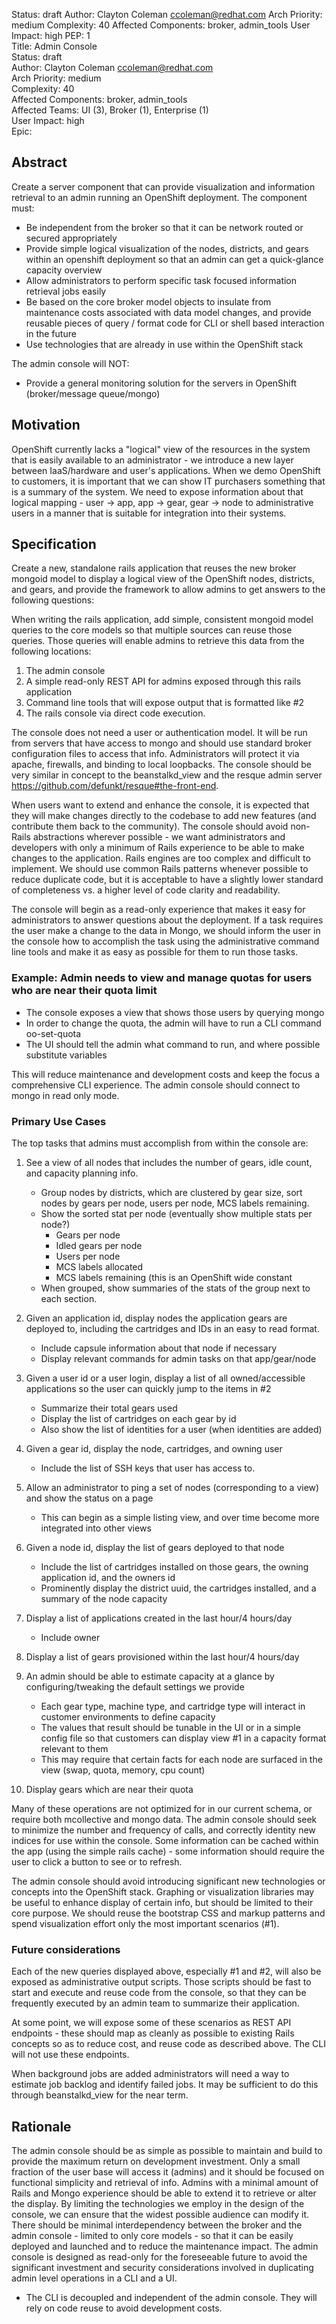 Status: draft
Author: Clayton Coleman <ccoleman@redhat.com>
Arch Priority: medium
Complexity: 40
Affected Components: broker, admin_tools
User Impact: high
PEP: 1  
Title: Admin Console  
Status: draft  
Author: Clayton Coleman <ccoleman@redhat.com>  
Arch Priority: medium  
Complexity: 40  
Affected Components: broker, admin_tools  
Affected Teams: UI (3), Broker (1), Enterprise (1)  
User Impact: high  
Epic:  

Abstract
--------
Create a server component that can provide visualization and information retrieval to an admin running an OpenShift deployment.  The component must:

* Be independent from the broker so that it can be network routed or secured appropriately
* Provide simple logical visualization of the nodes, districts, and gears within an openshift deployment so that an admin can get a quick-glance capacity overview
* Allow administrators to perform specific task focused information retrieval jobs easily
* Be based on the core broker model objects to insulate from maintenance costs associated with data model changes, and provide reusable pieces of query / format code for CLI or shell based interaction in the future
* Use technologies that are already in use within the OpenShift stack

The admin console will NOT:

* Provide a general monitoring solution for the servers in OpenShift (broker/message queue/mongo)


Motivation
----------
OpenShift currently lacks a "logical" view of the resources in the system that is easily available to an administrator - we introduce a new layer between IaaS/hardware and user's applications.  When we demo OpenShift to customers, it is important that we can show IT purchasers something that is a summary of the system. We need to expose information about that logical mapping - user -> app, app -> gear, gear -> node to administrative users in a manner that is suitable for integration into their systems.  


Specification
-------------

Create a new, standalone rails application that reuses the new broker mongoid model to display a logical view of the OpenShift nodes, districts, and gears, and provide the framework to allow admins to get answers to the following questions:

When writing the rails application, add simple, consistent mongoid model queries to the core models so that multiple sources can reuse those queries.  Those queries will enable admins to retrieve this data from the following locations:

1) The admin console
2) A simple read-only REST API for admins exposed through this rails application
3) Command line tools that will expose output that is formatted like #2
4) The rails console via direct code execution.

The console does not need a user or authentication model.  It will be run from servers that have access to mongo and should use standard broker configuration files to access that info.  Administrators will protect it via apache, firewalls, and binding to local loopbacks.  The console should be very similar in concept to the beanstalkd_view and the resque admin server https://github.com/defunkt/resque#the-front-end.

When users want to extend and enhance the console, it is expected that they will make changes directly to the codebase to add new features (and contribute them back to the community).  The console should avoid non-Rails abstractions wherever possible - we want administrators and developers with only a minimum of Rails experience to be able to make changes to the application.  Rails engines are too complex and difficult to implement.  We should use common Rails patterns whenever possible to reduce duplicate code, but it is acceptable to have a slightly lower standard of completeness vs. a higher level of code clarity and readability.

The console will begin as a read-only experience that makes it easy for administrators to answer questions about the deployment.  If a task requires the user make a change to the data in Mongo, we should inform the user in the console how to accomplish the task using the administrative command line tools and make it as easy as possible for them to run those tasks.  

### Example: Admin needs to view and manage quotas for users who are near their quota limit

* The console exposes a view that shows those users by querying mongo
* In order to change the quota, the admin will have to run a CLI command oo-set-quota
* The UI should tell the admin what command to run, and where possible substitute variables

This will reduce maintenance and development costs and keep the focus a comprehensive CLI experience.  The admin console should connect to mongo in read only mode.


### Primary Use Cases

The top tasks that admins must accomplish from within the console are:

1. See a view of all nodes that includes the number of gears, idle count, and capacity planning info.  
    * Group nodes by districts, which are clustered by gear size, sort nodes by gears per node, users per node, MCS labels remaining.  
    * Show the sorted stat per node (eventually show multiple stats per node?)
       * Gears per node
       * Idled gears per node
       * Users per node
       * MCS labels allocated
       * MCS labels remaining (this is an OpenShift wide constant
    * When grouped, show summaries of the stats of the group next to each section.  

2. Given an application id, display nodes the application gears are deployed to, including the cartridges and IDs in an easy to read format.
    * Include capsule information about that node if necessary
    * Display relevant commands for admin tasks on that app/gear/node

3. Given a user id or a user login, display a list of all owned/accessible applications so the user can quickly jump to the items in #2
    * Summarize their total gears used
    * Display the list of cartridges on each gear by id
    * Also show the list of identities for a user (when identities are added)

4. Given a gear id, display the node, cartridges, and owning user
    * Include the list of SSH keys that user has access to.

5. Allow an administrator to ping a set of nodes (corresponding to a view) and show the status on a page
    * This can begin as a simple listing view, and over time become more integrated into other views

6. Given a node id, display the list of gears deployed to that node
    * Include the list of cartridges installed on those gears, the owning application id, and the owners id
    * Prominently display the district uuid, the cartridges installed, and a summary of the node capacity

7. Display a list of applications created in the last hour/4 hours/day
    * Include owner

8. Display a list of gears provisioned within the last hour/4 hours/day

9. An admin should be able to estimate capacity at a glance by configuring/tweaking the default settings we provide
    * Each gear type, machine type, and cartridge type will interact in customer environments to define capacity
    * The values that result should be tunable in the UI or in a simple config file so that customers can display view #1 in a capacity format relevant to them
    * This may require that certain facts for each node are surfaced in the view (swap, quota, memory, cpu count)

10. Display gears which are near their quota

Many of these operations are not optimized for in our current schema, or require both mcollective and mongo data.  The admin console should seek to minimize the number and frequency of calls, and correctly identity new indices for use within the console.  Some information can be cached within the app (using the simple rails cache) - some information should require the user to click a button to see or to refresh.

The admin console should avoid introducing significant new technologies or concepts into the OpenShift stack.  Graphing or visualization libraries may be useful to enhance display of certain info, but should be limited to their core purpose.  We should reuse the bootstrap CSS and markup patterns and spend visualization effort only the most important scenarios (#1).


### Future considerations

Each of the new queries displayed above, especially #1 and #2, will also be exposed as administrative output scripts.  Those scripts should be fast to start and execute and reuse code from the console, so that they can be frequently executed by an admin team to summarize their application.

At some point, we will expose some of these scenarios as REST API endpoints - these should map as cleanly as possible to existing Rails concepts so as to reduce cost, and reuse code as described above.  The CLI will not use these endpoints.

When background jobs are added administrators will need a way to estimate job backlog and identify failed jobs.  It may be sufficient to do this through beanstalkd_view for the near term.


Rationale
---------
The admin console should be as simple as possible to maintain and build to provide the maximum return on development investment.  Only a small fraction of the user base will access it (admins) and it should be focused on functional simplicity and retrieval of info.  Admins with a minimal amount of Rails and Mongo experience should be able to extend it to retrieve or alter the display.  By limiting the technologies we employ in the design of the console, we can ensure that the widest possible audience can modify it.  There should be minimal interdependency between the broker and the admin console - limited to only core models - so that it can be easily deployed and launched and to reduce the maintenance impact.  The admin console is designed as read-only for the foreseeable future to avoid the significant investment and security considerations involved in duplicating admin level operations in a CLI and a UI.

* The CLI is decoupled and independent of the admin console.  They will rely on code reuse to avoid development costs.

